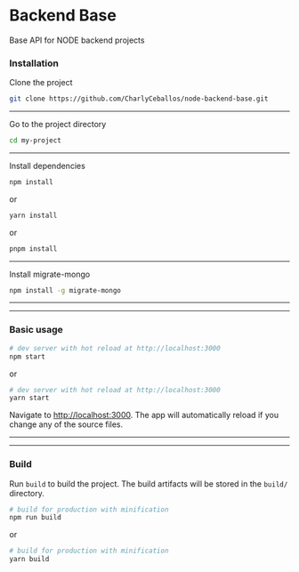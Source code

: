 # Backend Base
Base API for NODE backend projects

### Installation

Clone the project
```bash
git clone https://github.com/CharlyCeballos/node-backend-base.git
```
<hr>

Go to the project directory
```bash
cd my-project
```
<hr>

Install dependencies
``` bash
npm install
```
or
``` bash
yarn install
```
or
``` bash
pnpm install
```
<hr>

Install migrate-mongo
``` bash
npm install -g migrate-mongo
```
<hr>
<hr>

### Basic usage

``` bash
# dev server with hot reload at http://localhost:3000
npm start
```

or 

``` bash
# dev server with hot reload at http://localhost:3000
yarn start
```

Navigate to [http://localhost:3000](http://localhost:3001). The app will automatically reload if you change any of the source files.
<hr>
<hr>

### Build

Run `build` to build the project. The build artifacts will be stored in the `build/` directory.

```bash
# build for production with minification
npm run build
```

or

```bash
# build for production with minification
yarn build
```
